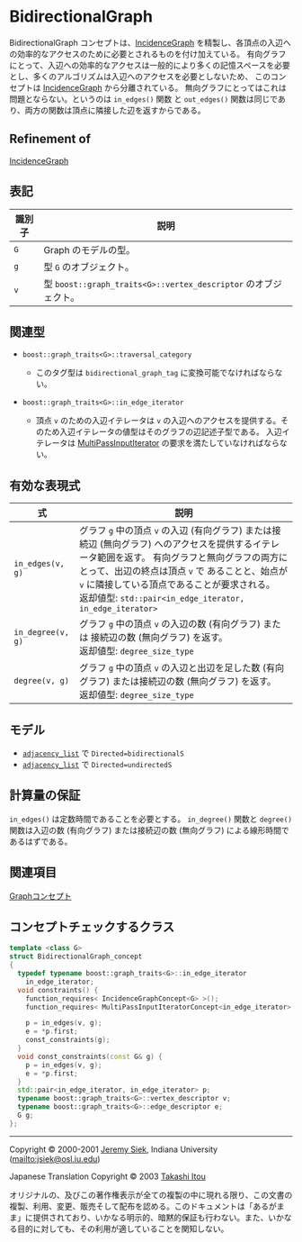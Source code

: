 # BidirectionalGraph

BidirectionalGraph コンセプトは、[IncidenceGraph](IncidenceGraph.md) を精製し、各頂点の入辺への効率的なアクセスのために必要とされるものを付け加えている。 有向グラフにとって、入辺への効率的なアクセスは一般的により多くの記憶スペースを必要とし、多くのアルゴリズムは入辺へのアクセスを必要としないため、 このコンセプトは [IncidenceGraph](IncidenceGraph.md) から分離されている。 無向グラフにとってはこれは問題とならない。というのは `in_edges()` 関数 と `out_edges()` 関数は同じであり、両方の関数は頂点に隣接した辺を返すからである。


## Refinement of
[IncidenceGraph](IncidenceGraph.md)


## 表記

| 識別子 | 説明 |
|--------|------|
| `G`    | Graph のモデルの型。 |
| `g`    | 型 `G` のオブジェクト。 |
| `v`    | 型 `boost::graph_traits<G>::vertex_descriptor` のオブジェクト。 |


## 関連型

- `boost::graph_traits<G>::traversal_category`
	- このタグ型は `bidirectional_graph_tag` に変換可能でなければならない。

- `boost::graph_traits<G>::in_edge_iterator`
	- 頂点 `v` のための入辺イテレータは `v` の入辺へのアクセスを提供する。そのため入辺イテレータの値型はそのグラフの辺記述子型である。 入辺イテレータは [MultiPassInputIterator](MultiPassInputIterator.md) の要求を満たしていなければならない。


## 有効な表現式

| 式 | 説明 |
|----|------|
| `in_edges(v, g)` | グラフ `g` 中の頂点 `v` の入辺 (有向グラフ) または接続辺 (無向グラフ) へのアクセスを提供するイテレータ範囲を返す。 有向グラフと無向グラフの両方にとって、出辺の終点は頂点 `v` で あることと、始点が `v` に隣接している頂点であることが要求される。<br/> 返却値型: `std::pair<in_edge_iterator, in_edge_iterator>` |
| `in_degree(v, g)` | グラフ `g` 中の頂点 `v` の入辺の数 (有向グラフ) または 接続辺の数 (無向グラフ) を返す。<br/> 返却値型: `degree_size_type` |
| `degree(v, g)`    | グラフ `g` 中の頂点 `v` の入辺と出辺を足した数 (有向グラフ) または接続辺の数 (無向グラフ) を返す。<br/> 返却値型: `degree_size_type` |


## モデル
- [`adjacency_list`](adjacency_list.md) で `Directed=bidirectionalS`
- [`adjacency_list`](adjacency_list.md) で `Directed=undirectedS`


## 計算量の保証
`in_edges()` は定数時間であることを必要とする。 `in_degree()` 関数と `degree()` 関数は入辺の数 (有向グラフ) または接続辺の数 (無向グラフ) による線形時間であるはずである。


## 関連項目
[Graphコンセプト](graph_concepts.md)


## コンセプトチェックするクラス

```cpp
template <class G>
struct BidirectionalGraph_concept
{
  typedef typename boost::graph_traits<G>::in_edge_iterator
    in_edge_iterator;
  void constraints() {
    function_requires< IncidenceGraphConcept<G> >();
    function_requires< MultiPassInputIteratorConcept<in_edge_iterator> >();

    p = in_edges(v, g);
    e = *p.first;
    const_constraints(g);
  }
  void const_constraints(const G& g) {
    p = in_edges(v, g);
    e = *p.first;
  }
  std::pair<in_edge_iterator, in_edge_iterator> p;
  typename boost::graph_traits<G>::vertex_descriptor v;
  typename boost::graph_traits<G>::edge_descriptor e;
  G g;
};
```


***
Copyright © 2000-2001 [Jeremy Siek](http://www.boost.org/doc/libs/1_31_0/people/jeremy_siek.htm), Indiana University (<mailto:jsiek@osl.iu.edu>)

Japanese Translation Copyright © 2003 [Takashi Itou](mailto:takashi-it@po6.nsk.ne.jp)

オリジナルの、及びこの著作権表示が全ての複製の中に現れる限り、この文書の複製、利用、変更、販売そして配布を認める。このドキュメントは「あるがまま」に提供されており、いかなる明示的、暗黙的保証も行わない。また、いかなる目的に対しても、その利用が適していることを関知しない。

